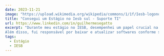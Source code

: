 ```yaml
---
date: 2023-11-21
image: "https://upload.wikimedia.org/wikipedia/commons/1/1f/Iesb-logonowcollege.png"
title: "Consegui um Estágio no Iesb sul - Suporte TI"
url: https://www.linkedin.com/in/guilhermesegatto
excerpt: "Durante meu estágio no IESB, desempenhei um papel crucial na infraestrutura de TI e no atendimento de chamados técnicos, colaborei ativamente na visita do MEC para a aprovação do curso de medicina, preparando laboratórios e garantindo o sucesso da avaliação. 
Além disso, fui responsável por baixar e atualizar softwares conforme solicitado pelos professores, assegurando o pleno funcionamento dos laboratórios de informática e embora essa experiência não estivesse diretamente relacionada à minha área de programação, foi um passo importante no início da minha carreira, proporcionando uma base sólida em suporte técnico e infraestrutura de tecnologia da informação."
tags: 
  - Estágio
  - IESB
---
```



